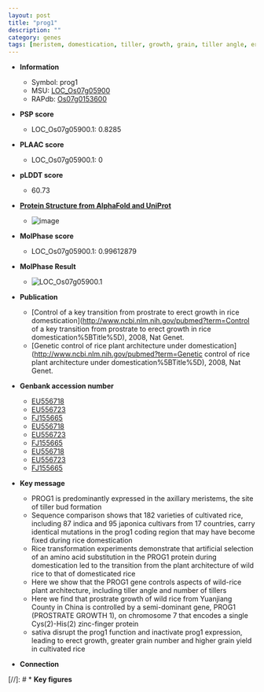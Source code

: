 ```yaml
---
layout: post
title: "prog1"
description: ""
category: genes
tags: [meristem, domestication, tiller, growth, grain, tiller angle, erect, grain yield, axillary meristem, prostrate, yield, grain number, architecture]
---
```


* **Information**  
    + Symbol: prog1  
    + MSU: [LOC_Os07g05900](http://rice.plantbiology.msu.edu/cgi-bin/ORF_infopage.cgi?orf=LOC_Os07g05900)  
    + RAPdb: [Os07g0153600](http://rapdb.dna.affrc.go.jp/viewer/gbrowse_details/irgsp1?name=Os07g0153600)  

* **PSP score**  
    + LOC_Os07g05900.1: 0.8285 

* **PLAAC score**  
    + LOC_Os07g05900.1: 0 

* **pLDDT score**
    + 60.73

* **[Protein Structure from AlphaFold and UniProt](https://www.uniprot.org/uniprotkb/Q69NY0/entry#structure)**
    + ![image](https://ricepsp.github.io/images/Q6/AF-Q69NY0-F1.png)

* **MolPhase score**
    + LOC_Os07g05900.1: 0.99612879

* **MolPhase Result**
    + ![LOC_Os07g05900.1](https://304243504.github.io/Pictures/LOC_Os07g/LOC_Os07g05900.1.png)

* **Publication**  
    + [Control of a key transition from prostrate to erect growth in rice domestication](http://www.ncbi.nlm.nih.gov/pubmed?term=Control of a key transition from prostrate to erect growth in rice domestication%5BTitle%5D), 2008, Nat Genet.
    + [Genetic control of rice plant architecture under domestication](http://www.ncbi.nlm.nih.gov/pubmed?term=Genetic control of rice plant architecture under domestication%5BTitle%5D), 2008, Nat Genet.

* **Genbank accession number**  
    + [EU556718](http://www.ncbi.nlm.nih.gov/nuccore/EU556718)
    + [EU556723](http://www.ncbi.nlm.nih.gov/nuccore/EU556723)
    + [FJ155665](http://www.ncbi.nlm.nih.gov/nuccore/FJ155665)
    + [EU556718](http://www.ncbi.nlm.nih.gov/nuccore/EU556718)
    + [EU556723](http://www.ncbi.nlm.nih.gov/nuccore/EU556723)
    + [FJ155665](http://www.ncbi.nlm.nih.gov/nuccore/FJ155665)
    + [EU556718](http://www.ncbi.nlm.nih.gov/nuccore/EU556718)
    + [EU556723](http://www.ncbi.nlm.nih.gov/nuccore/EU556723)
    + [FJ155665](http://www.ncbi.nlm.nih.gov/nuccore/FJ155665)

* **Key message**  
    + PROG1 is predominantly expressed in the axillary meristems, the site of tiller bud formation
    + Sequence comparison shows that 182 varieties of cultivated rice, including 87 indica and 95 japonica cultivars from 17 countries, carry identical mutations in the prog1 coding region that may have become fixed during rice domestication
    + Rice transformation experiments demonstrate that artificial selection of an amino acid substitution in the PROG1 protein during domestication led to the transition from the plant architecture of wild rice to that of domesticated rice
    + Here we show that the PROG1 gene controls aspects of wild-rice plant architecture, including tiller angle and number of tillers
    + Here we find that prostrate growth of wild rice from Yuanjiang County in China is controlled by a semi-dominant gene, PROG1 (PROSTRATE GROWTH 1), on chromosome 7 that encodes a single Cys(2)-His(2) zinc-finger protein
    + sativa disrupt the prog1 function and inactivate prog1 expression, leading to erect growth, greater grain number and higher grain yield in cultivated rice

* **Connection**  

[//]: # * **Key figures**  


